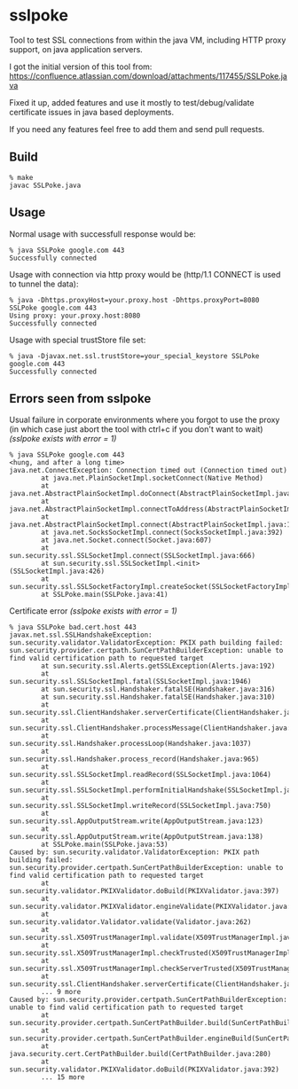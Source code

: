 # sslpoke

Tool to test SSL connections from within the java VM, including HTTP proxy support, on java application servers.

I got the initial version of this tool from: https://confluence.atlassian.com/download/attachments/117455/SSLPoke.java

Fixed it up, added features and use it mostly to test/debug/validate certificate issues in java based deployments.

If you need any features feel free to add them and send pull requests.

## Build

```
% make
javac SSLPoke.java
```

## Usage

Normal usage with successfull response would be:
```
% java SSLPoke google.com 443
Successfully connected
```

Usage with connection via http proxy would be (http/1.1 CONNECT is used to tunnel the data):
```
% java -Dhttps.proxyHost=your.proxy.host -Dhttps.proxyPort=8080 SSLPoke google.com 443
Using proxy: your.proxy.host:8080
Successfully connected
```

Usage with special trustStore file set:
```
% java -Djavax.net.ssl.trustStore=your_special_keystore SSLPoke google.com 443
Successfully connected
```

## Errors seen from sslpoke

Usual failure in corporate environments where you forgot to use the proxy
(in which case just abort the tool with ctrl+c if you don't want to wait)
*(sslpoke exists with error = 1)*
```
% java SSLPoke google.com 443
<hung, and after a long time>
java.net.ConnectException: Connection timed out (Connection timed out)
        at java.net.PlainSocketImpl.socketConnect(Native Method)
        at java.net.AbstractPlainSocketImpl.doConnect(AbstractPlainSocketImpl.java:350)
        at java.net.AbstractPlainSocketImpl.connectToAddress(AbstractPlainSocketImpl.java:206)
        at java.net.AbstractPlainSocketImpl.connect(AbstractPlainSocketImpl.java:188)
        at java.net.SocksSocketImpl.connect(SocksSocketImpl.java:392)
        at java.net.Socket.connect(Socket.java:607)
        at sun.security.ssl.SSLSocketImpl.connect(SSLSocketImpl.java:666)
        at sun.security.ssl.SSLSocketImpl.<init>(SSLSocketImpl.java:426)
        at sun.security.ssl.SSLSocketFactoryImpl.createSocket(SSLSocketFactoryImpl.java:88)
        at SSLPoke.main(SSLPoke.java:41)
```

Certificate error *(sslpoke exists with error = 1)*
```
% java SSLPoke bad.cert.host 443
javax.net.ssl.SSLHandshakeException: sun.security.validator.ValidatorException: PKIX path building failed: sun.security.provider.certpath.SunCertPathBuilderException: unable to find valid certification path to requested target
        at sun.security.ssl.Alerts.getSSLException(Alerts.java:192)
        at sun.security.ssl.SSLSocketImpl.fatal(SSLSocketImpl.java:1946)
        at sun.security.ssl.Handshaker.fatalSE(Handshaker.java:316)
        at sun.security.ssl.Handshaker.fatalSE(Handshaker.java:310)
        at sun.security.ssl.ClientHandshaker.serverCertificate(ClientHandshaker.java:1639)
        at sun.security.ssl.ClientHandshaker.processMessage(ClientHandshaker.java:223)
        at sun.security.ssl.Handshaker.processLoop(Handshaker.java:1037)
        at sun.security.ssl.Handshaker.process_record(Handshaker.java:965)
        at sun.security.ssl.SSLSocketImpl.readRecord(SSLSocketImpl.java:1064)
        at sun.security.ssl.SSLSocketImpl.performInitialHandshake(SSLSocketImpl.java:1367)
        at sun.security.ssl.SSLSocketImpl.writeRecord(SSLSocketImpl.java:750)
        at sun.security.ssl.AppOutputStream.write(AppOutputStream.java:123)
        at sun.security.ssl.AppOutputStream.write(AppOutputStream.java:138)
        at SSLPoke.main(SSLPoke.java:53)
Caused by: sun.security.validator.ValidatorException: PKIX path building failed: sun.security.provider.certpath.SunCertPathBuilderException: unable to find valid certification path to requested target
        at sun.security.validator.PKIXValidator.doBuild(PKIXValidator.java:397)
        at sun.security.validator.PKIXValidator.engineValidate(PKIXValidator.java:302)
        at sun.security.validator.Validator.validate(Validator.java:262)
        at sun.security.ssl.X509TrustManagerImpl.validate(X509TrustManagerImpl.java:330)
        at sun.security.ssl.X509TrustManagerImpl.checkTrusted(X509TrustManagerImpl.java:237)
        at sun.security.ssl.X509TrustManagerImpl.checkServerTrusted(X509TrustManagerImpl.java:132)
        at sun.security.ssl.ClientHandshaker.serverCertificate(ClientHandshaker.java:1621)
        ... 9 more
Caused by: sun.security.provider.certpath.SunCertPathBuilderException: unable to find valid certification path to requested target
        at sun.security.provider.certpath.SunCertPathBuilder.build(SunCertPathBuilder.java:141)
        at sun.security.provider.certpath.SunCertPathBuilder.engineBuild(SunCertPathBuilder.java:126)
        at java.security.cert.CertPathBuilder.build(CertPathBuilder.java:280)
        at sun.security.validator.PKIXValidator.doBuild(PKIXValidator.java:392)
        ... 15 more
```
